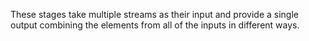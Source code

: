 These stages take multiple streams as their input and provide a single output combining the elements from all of
the inputs in different ways.